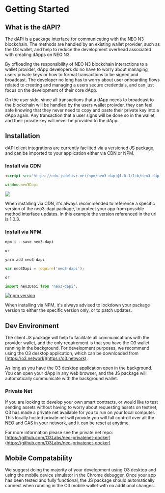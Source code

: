 # Getting Started

## What is the dAPI?

The dAPI is a package interface for communicating with the NEO N3 blockchain. The methods are handled by an existing wallet provider, such as the O3 wallet, and help to reduce the development overhead associated with creating dApps on NEO N3.

By offloading the responsibility of NEO N3 blockchain interactions to a wallet provider, dApp developers do no have to worry about managing users private keys or how to format transactions to be signed and broadcast. The developer no long has to worry about user onboarding flows related to creating and managing a users secure credentials, and can just focus on the development of their core dApp.

On the user side, since all transactions that a dApp needs to broadcast to the blockchain will be handled by the users wallet proivder, they can feel safe knowing that they never need to copy and paste their private key into a dApp again. Any transaction that a user signs will be done so in the wallet, and their private key will never be provided to the dApp.

## Installation

dAPI client integrations are currently facilited via a versioned JS package, and can be imported to your application either via CDN or NPM.

### Install via CDN

```html
<script src="https://cdn.jsdelivr.net/npm/neo3-dapi@1.0.1/lib/neo3-dapi.min.js"></script>
```
```typescript
window.neo3Dapi
```

[![](https://data.jsdelivr.com/v1/package/npm/neo3-dapi/badge)](https://www.jsdelivr.com/package/npm/neo3-dapi)

When installing via CDN, it's always recommended to reference a specific version of the neo3-dapi package, to protect your app from possible method interface updates. In this example the version referenced in the url is 1.0.3.


### Install via NPM

```typescript
npm i --save neo3-dapi

or

yarn add neo3-dapi
```

```typescript
var neo3Dapi = require('neo3-dapi');

or

import neo3Dapi from 'neo3-dapi';
```

[![npm version](https://badge.fury.io/js/neo3-dapi.svg)](https://badge.fury.io/js/neo3-dapi)

When installing via NPM, it's always advised to lockdown your package version to either the specific version only, or to patch updates.


## Dev Environment

The client JS package will help to facilitate all communications with the provider wallet, and the only requirement is that you have the O3 wallet running in the background. For development purposes, we recommend using the O3 desktop application, which can be downloaded from [https://o3.network](https://o3.network).

As long as you have the O3 desktop application open in the background. You can open your dApp in any web browser, and the JS package will automatically communicate with the background wallet.

### Private Net

If you are looking to develop your own smart contracts, or would like to test sending assets without having to worry about requesting assets on testnet, O3 has made a private net available for you to run on your local computer. This locally hosted private net will provide you will full controll over all the NEO and GAS in your network, and it can be reset at anytime.

For more information please see the private net repo:
[https://github.com/O3Labs/neo-privatenet-docker](https://github.com/O3Labs/neo-privatenet-docker)

## Mobile Compatability

We suggest doing the majority of your development using O3 desktop and using the mobile device simulator in the Chrome debugger. Once your app has been tested and fully functional, the JS package should automatically connect when running in the O3 mobile wallet with no additional changes.
